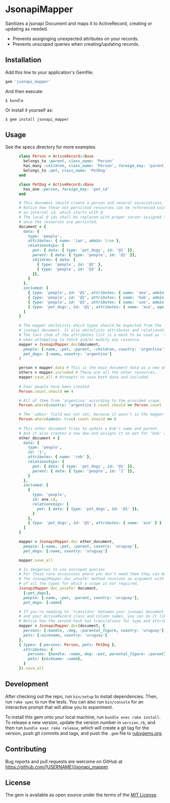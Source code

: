 # JsonapiMapper

Sanitizes a jsonapi Document and maps it to ActiveRecord, creating or updating as needed.
- Prevents assiginging unexpected attributes on your records.
- Prevents unscoped queries when creating/updating records.

## Installation

Add this line to your application's Gemfile:

```ruby
gem 'jsonapi_mapper'
```

And then execute:

    $ bundle

Or install it yourself as:

    $ gem install jsonapi_mapper

## Usage

See the specs directory for more examples.

```ruby
      class Person < ActiveRecord::Base
        belongs_to :parent, class_name: 'Person'
        has_many :children, class_name: 'Person', foreign_key: 'parent_id'
        belongs_to :pet, class_name: 'PetDog'
      end

      class PetDog < ActiveRecord::Base
        has_one :person, foreign_key: 'pet_id'
      end

      # This document should create a person and several associations.
      # Notice how these not-persisted resources can be referenced using
      # an internal id, which starts with @
      # The local @ ids shall be replaced with proper server assigned ids
      # once the resources are persisted.
      document = {
        data: {
          type: 'people',
          attributes: { name: 'ian', admin: true },
          relationships: {
            pet: { data: { type: 'pet_dogs', id: '@1' }},
            parent: { data: { type: 'people', id: '@1' }},
            children: { data: [
              { type: 'people', id: '@2' },
              { type: 'people', id: '@3' },
            ]},
          }
        },
        included: [
          { type: 'people', id: '@1', attributes: { name: 'ana', admin: true } },
          { type: 'people', id: '@2', attributes: { name: 'bob', admin: true } },
          { type: 'people', id: '@3', attributes: { name: 'zoe', admin: true } },
          { type: 'pet_dogs', id: '@1', attributes: { name: 'ace', age: 11 } }
        ]
      }

      # The mapper whitelists which types should be expected from the
      # jsonapi document. It also whitelists attributes and relationship names.
      # The last item of the attributes list is a Hash to be used as 'scope'
      # when attempting to fetch and/or modify any resource.
      mapper = JsonapiMapper.doc(document,
        people: [:name, :pet, :parent, :children, country: 'argentina'],
        pet_dogs: [:name, country: 'argentina']
      )

      person = mapper.data # This is the main document data as a new object
      others = mapper.included # These are all the other resources.
      mapper.save_all # Attempts to save both data and included.
      
      # Four people have been created
      Person.count.should == 4

      # All of them from 'argentina' according to the provided scope.
      Person.where(country: 'argentina').count.should == Person.count

      # The 'admin' field was not set, because it wasn't in the mapper list.
      Person.where(admin: true).count.should == 0
      
      # This other document tries to update a bob's name and parent.
      # And it also creates a new dow and assigns it as pet for 'bob' and 'ana'
      other_document = {
        data: {
          type: 'people',
          id: '1',
          attributes: { name: 'rob' },
          relationships: {
            pet: { data: { type: 'pet_dogs', id: '@1' }},
            parent: { data: { type: 'people', id: '2' }},
          }
        },
        included: [
          { 
            type: 'people',
            id: ana.id,
            relationships: {
              pet: { data: { type: 'pet_dogs', id: '@1' }},
            }
          },
          { type: 'pet_dogs', id: '@1', attributes: { name: 'ace' } }
        ]
      }

      mapper = JsonapiMapper.doc other_document,
        people: [:name, :pet, :parent, country: 'uruguay'],
        pet_dogs: [:name, country: 'uruguay']

      mapper.save_all

      # Is dangerous to use unscoped queries
      # For those rare occassions where you don't need them they can be disabled.
      # The JsonapiMapper.doc_unsafe! method receives an argument with the names
      # of all the types for which a scope is not required.
      JsonapiMapper.doc_unsafe! document,
        [:pet_dogs],
        people: [:name, :pet, :parent, country: 'uruguay'],
        pet_dogs: [:name]

      # If you're needing to 'translate' between your jsonapi document names
      # and your ActiveRecord class and column names, you can do it like so:
      # Notice how the second hash has translations for type and attribute names.
      mapper = JsonapiMapper.doc(document, {
        persons: [:handle, :dog, :parental_figure, country: 'uruguay'],
        pets: [:nickname, country: 'uruguay']
      },
      { types: { persons: Person, pets: PetDog },
        attributes: {
          persons: {handle: :name, dog: :pet, parental_figure: :parent},
          pets: {nickname: :name},
        }  
      }).save_all
```

## Development

After checking out the repo, run `bin/setup` to install dependencies. Then, run `rake spec` to run the tests. You can also run `bin/console` for an interactive prompt that will allow you to experiment.

To install this gem onto your local machine, run `bundle exec rake install`. To release a new version, update the version number in `version.rb`, and then run `bundle exec rake release`, which will create a git tag for the version, push git commits and tags, and push the `.gem` file to [rubygems.org](https://rubygems.org).

## Contributing

Bug reports and pull requests are welcome on GitHub at https://github.com/[USERNAME]/jsonapi_mapper.

## License

The gem is available as open source under the terms of the [MIT License](http://opensource.org/licenses/MIT).
